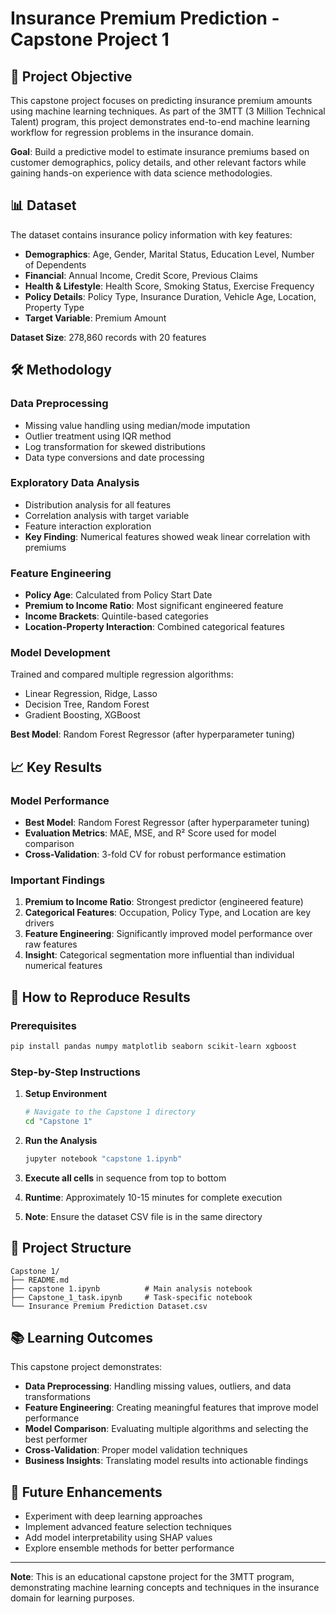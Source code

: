 # Insurance Premium Prediction - Capstone Project 1

## 🎯 Project Objective

This capstone project focuses on predicting insurance premium amounts using machine learning techniques. As part of the 3MTT (3 Million Technical Talent) program, this project demonstrates end-to-end machine learning workflow for regression problems in the insurance domain.

**Goal**: Build a predictive model to estimate insurance premiums based on customer demographics, policy details, and other relevant factors while gaining hands-on experience with data science methodologies.

## 📊 Dataset

The dataset contains insurance policy information with key features:
- **Demographics**: Age, Gender, Marital Status, Education Level, Number of Dependents
- **Financial**: Annual Income, Credit Score, Previous Claims
- **Health & Lifestyle**: Health Score, Smoking Status, Exercise Frequency
- **Policy Details**: Policy Type, Insurance Duration, Vehicle Age, Location, Property Type
- **Target Variable**: Premium Amount

**Dataset Size**: 278,860 records with 20 features

## 🛠️ Methodology

### Data Preprocessing
- Missing value handling using median/mode imputation
- Outlier treatment using IQR method
- Log transformation for skewed distributions
- Data type conversions and date processing

### Exploratory Data Analysis
- Distribution analysis for all features
- Correlation analysis with target variable
- Feature interaction exploration
- **Key Finding**: Numerical features showed weak linear correlation with premiums

### Feature Engineering
- **Policy Age**: Calculated from Policy Start Date
- **Premium to Income Ratio**: Most significant engineered feature
- **Income Brackets**: Quintile-based categories
- **Location-Property Interaction**: Combined categorical features

### Model Development
Trained and compared multiple regression algorithms:
- Linear Regression, Ridge, Lasso
- Decision Tree, Random Forest
- Gradient Boosting, XGBoost

**Best Model**: Random Forest Regressor (after hyperparameter tuning)

## 📈 Key Results

### Model Performance
- **Best Model**: Random Forest Regressor (after hyperparameter tuning)
- **Evaluation Metrics**: MAE, MSE, and R² Score used for model comparison
- **Cross-Validation**: 3-fold CV for robust performance estimation

### Important Findings
1. **Premium to Income Ratio**: Strongest predictor (engineered feature)
2. **Categorical Features**: Occupation, Policy Type, and Location are key drivers
3. **Feature Engineering**: Significantly improved model performance over raw features
4. **Insight**: Categorical segmentation more influential than individual numerical features

## 🚀 How to Reproduce Results

### Prerequisites
```bash
pip install pandas numpy matplotlib seaborn scikit-learn xgboost
```

### Step-by-Step Instructions
1. **Setup Environment**
   ```bash
   # Navigate to the Capstone 1 directory
   cd "Capstone 1"
   ```

2. **Run the Analysis**
   ```bash
   jupyter notebook "capstone 1.ipynb"
   ```

3. **Execute all cells** in sequence from top to bottom
4. **Runtime**: Approximately 10-15 minutes for complete execution
5. **Note**: Ensure the dataset CSV file is in the same directory

## 📁 Project Structure
```
Capstone 1/
├── README.md
├── capstone 1.ipynb          # Main analysis notebook
├── Capstone_1_task.ipynb     # Task-specific notebook
└── Insurance Premium Prediction Dataset.csv
```

## 📚 Learning Outcomes

This capstone project demonstrates:
- **Data Preprocessing**: Handling missing values, outliers, and data transformations
- **Feature Engineering**: Creating meaningful features that improve model performance
- **Model Comparison**: Evaluating multiple algorithms and selecting the best performer
- **Cross-Validation**: Proper model validation techniques
- **Business Insights**: Translating model results into actionable findings

## 🔮 Future Enhancements
- Experiment with deep learning approaches
- Implement advanced feature selection techniques
- Add model interpretability using SHAP values
- Explore ensemble methods for better performance

---

**Note**: This is an educational capstone project for the 3MTT program, demonstrating machine learning concepts and techniques in the insurance domain for learning purposes.
